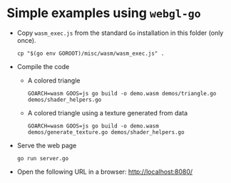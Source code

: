 # Simple examples using `webgl-go`

- Copy `wasm_exec.js` from the standard `Go` installation in this folder (only once).

    ```
    cp "$(go env GOROOT)/misc/wasm/wasm_exec.js" .
    ```

- Compile the code

  - A colored triangle

    ```
    GOARCH=wasm GOOS=js go build -o demo.wasm demos/triangle.go demos/shader_helpers.go
    ```

  - A colored triangle using a texture generated from data

    ```
    GOARCH=wasm GOOS=js go build -o demo.wasm demos/generate_texture.go demos/shader_helpers.go
    ```

- Serve the web page

    ```
    go run server.go
    ```

- Open the following URL in a browser: <http://localhost:8080/>
